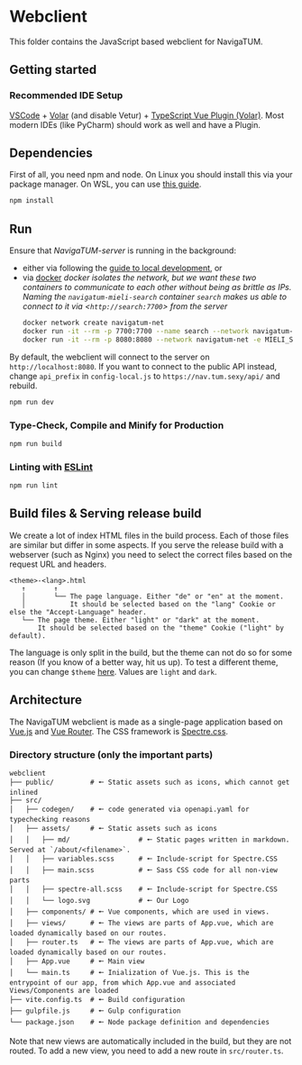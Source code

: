 # Webclient

This folder contains the JavaScript based webclient for NavigaTUM.

## Getting started
### Recommended IDE Setup

[VSCode](https://code.visualstudio.com/) + [Volar](https://marketplace.visualstudio.com/items?itemName=Vue.volar) (and disable Vetur) + [TypeScript Vue Plugin (Volar)](https://marketplace.visualstudio.com/items?itemName=Vue.vscode-typescript-vue-plugin).
Most modern IDEs (like PyCharm) should work as well and have a Plugin.

## Dependencies

First of all, you need npm and node.
On Linux you should install this via your package manager.
On WSL, you can use [this guide](https://learn.microsoft.com/en-us/windows/dev-environment/javascript/nodejs-on-wsl).

```bash
npm install
```

## Run

Ensure that _NavigaTUM-server_ is running in the background:
 - either via following the [guide to local development](../server/README.md), or
 - via [docker](https://docs.docker.com/)
   *docker isolates the network, but we want these two containers to communicate to each other without being as brittle as IPs.*
   *Naming the `navigatum-mieli-search` container `search` makes us able to connect to it via <`http://search:7700`> from the server*
   ```bash
   docker network create navigatum-net
   docker run -it --rm -p 7700:7700 --name search --network navigatum-net ghcr.io/tum-dev/navigatum-mieli-search:main
   docker run -it --rm -p 8080:8080 --network navigatum-net -e MIELI_SEARCH_ADDR=search ghcr.io/tum-dev/navigatum-server:main
   ```
By default, the webclient will connect to the server on `http://localhost:8080`.
If you want to connect to the public API instead, change `api_prefix` in `config-local.js` to `https://nav.tum.sexy/api/` and rebuild.

```sh
npm run dev
```

### Type-Check, Compile and Minify for Production

```sh
npm run build
```

### Linting with [ESLint](https://eslint.org/)

```sh
npm run lint
```

## Build files & Serving release build

We create a lot of index HTML files in the build process.
Each of those files are similar but differ in some aspects.
If you serve the release build with a webserver (such as Nginx) you need to select the correct files based on the request URL and headers.

```plain
<theme>-<lang>.html
   ↑       ↑
   │       └── The page language. Either "de" or "en" at the moment. 
   │           It should be selected based on the "lang" Cookie or else the "Accept-Language" header.
   └── The page theme. Either "light" or "dark" at the moment.
       It should be selected based on the "theme" Cookie ("light" by default).
```

The language is only split in the build, but the theme can not do so for some reason (If you know of a better way, hit us up).
To test a different theme, you can change `$theme` [here](./src/assets/variables.scss). Values are `light` and `dark`.

## Architecture

The NavigaTUM webclient is made as a single-page application based on [Vue.js](https://vuejs.org/) and [Vue Router](https://router.vuejs.org/).
The CSS framework is [Spectre.css](https://picturepan2.github.io/spectre/).

### Directory structure (only the important parts)

```plain
webclient
├── public/         # 🠔 Static assets such as icons, which cannot get inlined
├── src/
│   ├── codegen/    # 🠔 code generated via openapi.yaml for typechecking reasons
│   ├── assets/     # 🠔 Static assets such as icons
│   │   ├── md/                 # 🠔 Static pages written in markdown. Served at `/about/<filename>`.
│   │   ├── variables.scss      # 🠔 Include-script for Spectre.CSS
│   │   ├── main.scss           # 🠔 Sass CSS code for all non-view parts
│   │   ├── spectre-all.scss    # 🠔 Include-script for Spectre.CSS
│   │   └── logo.svg            # 🠔 Our Logo
│   ├── components/ # 🠔 Vue components, which are used in views.
│   ├── views/      # 🠔 The views are parts of App.vue, which are loaded dynamically based on our routes.
│   ├── router.ts   # 🠔 The views are parts of App.vue, which are loaded dynamically based on our routes.
│   ├── App.vue     # 🠔 Main view
│   └── main.ts     # 🠔 Inialization of Vue.js. This is the entrypoint of our app, from which App.vue and associated Views/Components are loaded
├── vite.config.ts  # 🠔 Build configuration
├── gulpfile.js     # 🠔 Gulp configuration
└── package.json    # 🠔 Node package definition and dependencies
```

Note that new views are automatically included in the build, but they are not routed.
To add a new view, you need to add a new route in `src/router.ts`.
